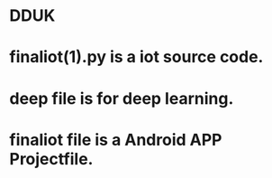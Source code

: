 # DDUK
# finaliot(1).py is a iot source code.
# deep file is for deep learning.
# finaliot file is a Android APP Projectfile.
